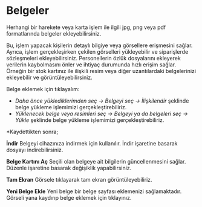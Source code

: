 
# Belgeler

Herhangi bir harekete veya karta işlem ile ilgili jpg, png veya pdf formatlarında belgeler ekleyebilirsiniz.

Bu, işlem yapacak kişilerin detaylı bilgiye veya görsellere erişmesini sağlar. 
Ayrıca, işlem gerçekleşirken çekilen görselleri yükleyebilir ve siparişlerde sözleşmeleri ekleyebilirsiniz. 
Personellerin özlük dosyalarını ekleyerek verilerin kaybolmasını önler ve ihtiyaç durumunda hızlı erişim sağlar.
Örneğin bir stok kartınız ile ilişkili resim veya diğer uzantılardaki belgelerinizi ekleyebilir ve görüntüleyebilirsiniz.

Belge eklemek için tıklayalım:

- *Daha önce yüklediklerimden seç -> Belgeyi seç
-> İlişkilendir* şeklinde belge yükleme işlemimizi gerçekleştirebiliriz.
- *Yüklenecek belge veya resimleri seç -> Belgeyi ya da belgeleri seç -> Yükle* şeklinde belge yükleme işlemimizi gerçekleştirebiliriz.

*Kaydettikten sonra;

**İndir** Belgeyi cihazınıza indirmek için kullanılır. İndir işaretine basarak dosyayı indirebilirsiniz.

**Belge Kartını Aç** Seçili olan belgeye ait bilgilerin güncellenmesini sağlar. Düzenle işaretine basarak değişiklik yapabilirsiniz.

**Tam Ekran** Görsele tıklayarak tam ekran görüntüleyebiliriz.

**Yeni Belge Ekle** Yeni belge bir belge sayfası eklemenizi sağlamaktadır. Görseli yana kaydırıp belge eklemek için tıklayınız.


